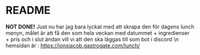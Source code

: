 # **README**
**NOT DONE!**
Just nu har jag bara lyckat med att skrapa den för dagens lunch menyn, målet är att få den som hela veckan med datummet + ingredienser + pris och i slut ändan vill vi att den ska läggas till som bot i discord
\n hemsidan är : https://jonsjacob.gastrogate.com/lunch/

